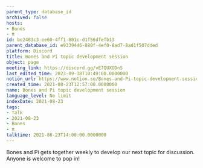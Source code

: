 ```yaml
---
parent_type: database_id
archived: false
hosts:
- Bones
- π
id: be2403c3-ee60-4ff1-801c-d1f56dfefb13
parent_database_id: e9339446-880f-4ef0-8ad7-8ad1f507dded
platform: Discord
title: Bones and Pi topic development session
object: page
meeting_link: https://discord.gg/vE7QUXGDnS
last_edited_time: 2023-09-18T10:49:00.0000000
notion_url: https://www.notion.so/Bones-and-Pi-topic-development-session-be2403c3ee604ff1801cd1f56dfefb13
created_time: 2021-08-23T12:57:00.0000000
name: Bones and Pi topic development session
language_level: No limit
indexDate: 2021-08-23
tags:
- Talk
- 2021-08-23
- Bones
- π
talktime: 2021-08-23T14:00:00.0000000
---
```


Bones and Pi gets together weekly to develop our next topic for discussion.
Anyone is welcome to pop in!










